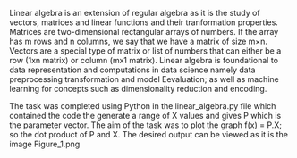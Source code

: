 Linear algebra is an extension of regular algebra as it is the study of vectors, matrices and linear functions and their tranformation properties. Matrices are two-dimensional rectangular arrays of numbers. If the array has m rows and n columns, we say that we have a matrix of size m×n. Vectors are a special type of matrix or list of numbers that can either be a row (1xn matrix) or column (mx1 matrix). Linear algebra is foundational to data representation and computations in data science namely data preprocessing transformation and model Eevaluation; as well as machine learning for concepts such as dimensionality reduction and encoding.

The task was completed using Python in the linear_algebra.py file which contained the code the generate a range of X values and gives P which is the parameter vector. The aim of the task was to plot the graph f(x) = P.X; so the dot product of P and X. The desired output can be viewed as it is the image Figure_1.png
